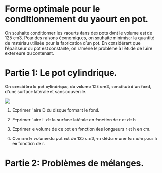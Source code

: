 Forme optimale pour le conditionnement du yaourt en pot.
========================================================

On souhaite conditionner les yaourts dans des pots dont le volume est de 125 cm3. Pour des raisons économiques, on souhaite minimiser la quantité de matériau utilisée pour
 la fabrication d’un pot. En considérant que l’épaisseur du pot est constante, on ramène le problème à l’étude de l’aire extérieure du contenant.

Partie 1: Le pot cylindrique.
============================

On considère le pot cylindrique, de volume 125 cm3, constitué d'un fond, d'une surface latérale et sans couvercle. 

![](https://github.com/mathlorgues/MPS/blob/master/Alimentation/Activit%C3%A9%204/Cylindre.png)

1. Exprimer l'aire D du disque formant le fond.

1. Exprimer l'aire L de la surface latérale en fonction de r et de h.

1. Exprimer le volume de ce pot en fonction des longueurs r et h en cm.

1. Comme le volume du pot est de 125 cm3, en déduire une formule pour h en fonction de r.





Partie 2: Problèmes de mélanges.
===============================
